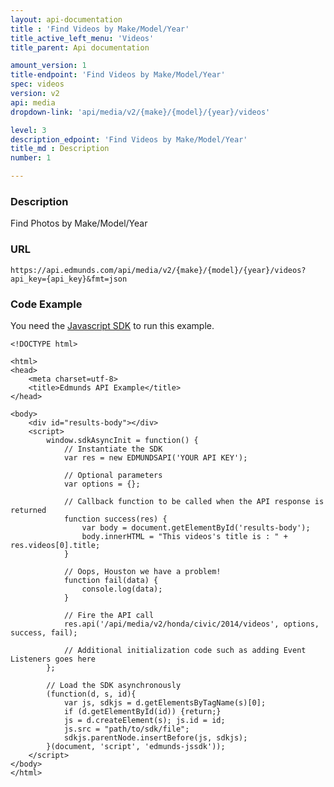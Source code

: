 ```yaml
---
layout: api-documentation
title : 'Find Videos by Make/Model/Year'
title_active_left_menu: 'Videos'
title_parent: Api documentation

amount_version: 1
title-endpoint: 'Find Videos by Make/Model/Year'
spec: videos
version: v2
api: media
dropdown-link: 'api/media/v2/{make}/{model}/{year}/videos'

level: 3
description_edpoint: 'Find Videos by Make/Model/Year'
title_md : Description
number: 1

---
```



### Description

Find Photos by Make/Model/Year

### URL

    https://api.edmunds.com/api/media/v2/{make}/{model}/{year}/videos?api_key={api_key}&fmt=json

### Code Example

You need the [Javascript SDK](https://github.com/EdmundsAPI/edmunds-javascript-sdk) to run this example.

    <!DOCTYPE html>

    <html>
    <head>
        <meta charset=utf-8>
        <title>Edmunds API Example</title>
    </head>

    <body>
        <div id="results-body"></div>
        <script>
            window.sdkAsyncInit = function() {
                // Instantiate the SDK
                var res = new EDMUNDSAPI('YOUR API KEY');

                // Optional parameters
                var options = {};

                // Callback function to be called when the API response is returned
                function success(res) {
                    var body = document.getElementById('results-body');
                    body.innerHTML = "This videos's title is : " + res.videos[0].title;
                }

                // Oops, Houston we have a problem!
                function fail(data) {
                    console.log(data);
                }

                // Fire the API call
                res.api('/api/media/v2/honda/civic/2014/videos', options, success, fail);

                // Additional initialization code such as adding Event Listeners goes here
            };

            // Load the SDK asynchronously
            (function(d, s, id){
                var js, sdkjs = d.getElementsByTagName(s)[0];
                if (d.getElementById(id)) {return;}
                js = d.createElement(s); js.id = id;
                js.src = "path/to/sdk/file";
                sdkjs.parentNode.insertBefore(js, sdkjs);
            }(document, 'script', 'edmunds-jssdk'));
        </script>
    </body>
    </html>

